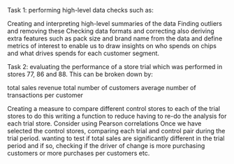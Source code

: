 Task 1:
performing high-level data checks such as:

Creating and interpreting high-level summaries of the data
Finding outliers and removing these 
Checking data formats and correcting 
also deriving extra features such as pack size and brand name from the data and define metrics of interest to enable us to draw insights on who spends on chips and what drives spends for each customer segment.

Task 2:
evaluating the performance of a store trial which was performed in stores 77, 86 and 88.
This can be broken down by:

total sales revenue
total number of customers
average number of transactions per customer

Creating a measure to compare different control stores to each of the trial stores to do this writing a function to reduce having to re-do the analysis for each trial store. Consider using Pearson correlations
Once we have selected the control stores, comparing each trial and control pair during the trial period.  wanting to test if total sales are significantly different in the trial period and if so, checking if the driver of change is more purchasing customers or more purchases per customers etc.

